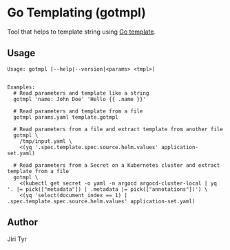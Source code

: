 # Go Templating (gotmpl)

Tool that helps to template string using [Go
template](https://pkg.go.dev/text/template).

## Usage

```text
Usage: gotmpl [--help|--version|<params> <tmpl>]


Examples:
  # Read parameters and template like a string
  gotmpl 'name: John Doe' 'Hello {{ .name }}'

  # Read parameters and template from a file
  gotmpl params.yaml template.gotmpl

  # Read parameters from a file and extract template from another file
  gotmpl \
    /tmp/input.yaml \
    <(yq '.spec.template.spec.source.helm.values' application-set.yaml)

  # Read parameters from a Secret on a Kubernetes cluster and extract template from a file
  gotmpl \
    <(kubectl get secret -o yaml -n argocd argocd-cluster-local | yq '. |= pick(["metadata"]) | .metadata |= pick(["annotations"])') \
    <(yq 'select(document_index == 1) | .spec.template.spec.source.helm.values' application-set.yaml)
```

## Author

Jiri Tyr
